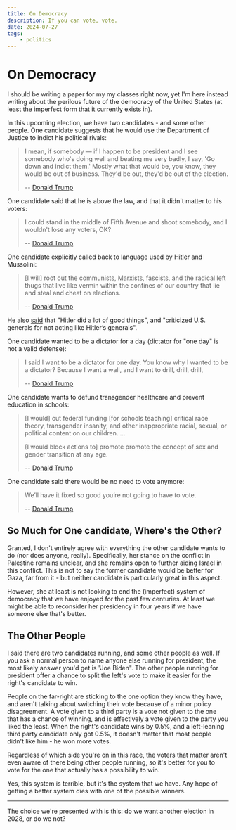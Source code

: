 ```yaml
---
title: On Democracy
description: If you can vote, vote.
date: 2024-07-27
tags:
    - politics
---
```


# On Democracy

I should be writing a paper for my my classes right now, yet I'm here instead
writing about the perilous future of the democracy of the United States (at
least the imperfect form that it currently exists in).

In this upcoming election, we have two candidates - and some other people. One
candidate suggests that he would use the Department of Justice to indict his
political rivals:

> I mean, if somebody — if I happen to be president and I see somebody who's
> doing well and beating me very badly, I say, 'Go down and indict them.' Mostly
> what that would be, you know, they would be out of business. They'd be out,
> they'd be out of the election.
>
> --
> [Donald Trump](https://www.cbsnews.com/news/donald-trump-weaponization-justice-department-political-opponents/)

One candidate said that he is above the law, and that it didn't matter to his
voters:

> I could stand in the middle of Fifth Avenue and shoot somebody, and I wouldn't
> lose any voters, OK?
>
> --
> [Donald Trump](https://www.npr.org/sections/thetwo-way/2016/01/23/464129029/donald-trump-i-could-shoot-somebody-and-i-wouldnt-lose-any-voters)

One candidate explicitly called back to language used by Hitler and Mussolini:

> [I will] root out the communists, Marxists, fascists, and the radical left thugs
> that live like vermin within the confines of our country that lie and steal and
> cheat on elections.
>
> --
> [Donald Trump](https://www.vox.com/2023/11/14/23958866/trump-vermin-authoritarian-democracy)

He also
[said](https://www.huffpost.com/entry/cnn-donald-trump-hitler-interest_n_6581649ae4b036ecab467876)
that "Hitler did a lot of good things", and "criticized U.S. generals for not
acting like Hitler’s generals".

One candidate wanted to be a dictator for a day (dictator for "one day" is not a
valid defense):

> I said I want to be a dictator for one day. You know why I wanted to be a
> dictator? Because I want a wall, and I want to drill, drill, drill,
>
> --
> [Donald Trump](https://www.politico.com/news/2023/12/10/trump-defends-dictator-comments-amid-nyc-soiree-filled-with-extremists-maga-diehards-00130968)

One candidate wants to defund transgender healthcare and prevent education in
schools:

> [I would] cut federal funding [for schools teaching] critical race theory, transgender
> insanity, and other inappropriate racial, sexual, or political content on our children.
> ...
>
> [I would block actions to] promote promote the concept of sex and gender
> transition at any age.
>
> --
> [Donald Trump](https://www.forbes.com/sites/saradorn/2024/05/10/trump-promises-rollback-on-trans-rights-heres-what-hes-said/)

One candidate said there would be no need to vote anymore:

> We’ll have it fixed so good you’re not going to have to vote.
>
> --
> [Donald Trump](https://www.nytimes.com/live/2024/07/26/us/harris-trump-biden-election/114b5324-fe14-5e74-a952-f62cdd1c54d1)

## So Much for One candidate, Where's the Other?

Granted, I don't entirely agree with everything the other candidate wants to do
(nor does anyone, really). Specifically, her stance on the conflict in Palestine
remains unclear, and she remains open to further aiding Israel in this conflict.
This is not to say the former candidate would be better for Gaza, far from it -
but neither candidate is particularly great in this aspect.

However, she at least is not looking to end the (imperfect) system of democracy
that we have enjoyed for the past few centuries. At least we might be able to
reconsider her presidency in four years if we have someone else that's better.

## The Other People

I said there are two candidates running, and some other people as well. If you
ask a normal person to name anyone else running for president, the most likely
answer you'd get is "Joe Biden". The other people running for president offer a
chance to split the left's vote to make it easier for the right's candidate to
win.

People on the far-right are sticking to the one option they know they have, and
aren't talking about switching their vote because of a minor policy
disagreement. A vote given to a third party is a vote not given to the one that
has a chance of winning, and is effectively a vote given to the party you liked
the least. When the right's candidate wins by 0.5%, and a left-leaning third
party candidate only got 0.5%, it doesn't matter that most people didn't like
him - he won more votes.

Regardless of which side you're on in this race, the voters that matter aren't
even aware of there being other people running, so it's better for you to vote
for the one that actually has a possibility to win.

Yes, this system is terrible, but it's the system that we have. Any hope of
getting a better system dies with one of the possible winners.

---

The choice we're presented with is this: do we want another election in 2028, or
do we not?
